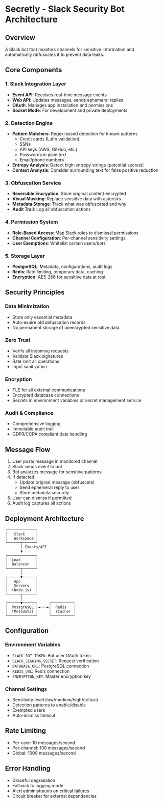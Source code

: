 # Secretly - Slack Security Bot Architecture

## Overview
A Slack bot that monitors channels for sensitive information and automatically obfuscates it to prevent data leaks.

## Core Components

### 1. Slack Integration Layer
- **Event API**: Receives real-time message events
- **Web API**: Updates messages, sends ephemeral replies
- **OAuth**: Manages app installation and permissions
- **Socket Mode**: For development and private deployments

### 2. Detection Engine
- **Pattern Matchers**: Regex-based detection for known patterns
  - Credit cards (Luhn validation)
  - SSNs
  - API keys (AWS, GitHub, etc.)
  - Passwords in plain text
  - Email/phone numbers
- **Entropy Analysis**: Detect high-entropy strings (potential secrets)
- **Context Analysis**: Consider surrounding text for false positive reduction

### 3. Obfuscation Service
- **Reversible Encryption**: Store original content encrypted
- **Visual Masking**: Replace sensitive data with asterisks
- **Metadata Storage**: Track what was obfuscated and why
- **Audit Trail**: Log all obfuscation actions

### 4. Permission System
- **Role-Based Access**: Map Slack roles to dismissal permissions
- **Channel Configuration**: Per-channel sensitivity settings
- **User Exemptions**: Whitelist certain users/bots

### 5. Storage Layer
- **PostgreSQL**: Metadata, configurations, audit logs
- **Redis**: Rate limiting, temporary data, caching
- **Encryption**: AES-256 for sensitive data at rest

## Security Principles

### Data Minimization
- Store only essential metadata
- Auto-expire old obfuscation records
- No permanent storage of unencrypted sensitive data

### Zero Trust
- Verify all incoming requests
- Validate Slack signatures
- Rate limit all operations
- Input sanitization

### Encryption
- TLS for all external communications
- Encrypted database connections
- Secrets in environment variables or secret management service

### Audit & Compliance
- Comprehensive logging
- Immutable audit trail
- GDPR/CCPA compliant data handling

## Message Flow

1. User posts message in monitored channel
2. Slack sends event to bot
3. Bot analyzes message for sensitive patterns
4. If detected:
   - Update original message (obfuscate)
   - Send ephemeral reply to user
   - Store metadata securely
5. User can dismiss if permitted
6. Audit log captures all actions

## Deployment Architecture

```
┌─────────────┐
│   Slack     │
│   Workspace │
└──────┬──────┘
       │ Events/API
       ▼
┌─────────────┐
│  Load       │
│  Balancer   │
└──────┬──────┘
       │
┌──────▼──────┐
│   App       │
│   Servers   │
│  (Node.js)  │
└──────┬──────┘
       │
┌──────▼──────┐     ┌──────────┐
│  PostgreSQL │◄───►│  Redis   │
│  (Metadata) │     │  (Cache) │
└─────────────┘     └──────────┘
```

## Configuration

### Environment Variables
- `SLACK_BOT_TOKEN`: Bot user OAuth token
- `SLACK_SIGNING_SECRET`: Request verification
- `DATABASE_URL`: PostgreSQL connection
- `REDIS_URL`: Redis connection
- `ENCRYPTION_KEY`: Master encryption key

### Channel Settings
- Sensitivity level (low/medium/high/critical)
- Detection patterns to enable/disable
- Exempted users
- Auto-dismiss timeout

## Rate Limiting
- Per-user: 10 messages/second
- Per-channel: 100 messages/second
- Global: 1000 messages/second

## Error Handling
- Graceful degradation
- Fallback to logging mode
- Alert administrators on critical failures
- Circuit breaker for external dependencies